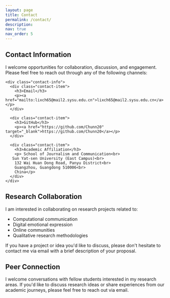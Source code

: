 ```yaml
---
layout: page
title: Contact
permalink: /contact/
description: 
nav: true
nav_order: 5
---
```


<div class="contact-container">

<div class="contact-card">
  <h2 class="card-title">Contact Information</h2>
  <div class="card-content">
    <p>I welcome opportunities for collaboration, discussion, and engagement. Please feel free to reach out through any of the following channels:</p>
    
    <div class="contact-info">
      <div class="contact-item">
        <h3>Email</h3>
        <p><a href="mailto:lixch65@mail2.sysu.edu.cn">lixch65@mail2.sysu.edu.cn</a></p>
      </div>
      
      <div class="contact-item">
        <h3>GitHub</h3>
        <p><a href="https://github.com/Chunn20" target="_blank">https://github.com/Chunn20</a></p>
      </div>
      
      <div class="contact-item">
        <h3>Academic Affiliation</h3>
        <p> School of Journalism and Communication<br>
       Sun Yat-sen University (East Campus)<br>
        132 Wai Huan Dong Road, Panyu District<br>
        Guangzhou, Guangdong 510006<br>
        China</p>
      </div>
    </div>
  </div>
</div>

<div class="contact-card">
  <h2 class="card-title">Research Collaboration</h2>
  <div class="card-content">
    <p>I am interested in collaborating on research projects related to:</p>
    <ul>
      <li>Computational communication</li>
      <li>Digital emotional expression</li>
      <li>Online communities</li>
      <li>Qualitative research methodologies</li>
    </ul>
    <p>If you have a project or idea you'd like to discuss, please don't hesitate to contact me via email with a brief description of your proposal.</p>
  </div>
</div>

<div class="contact-card">
  <h2 class="card-title">Peer Connection</h2>
  <div class="card-content">
    <p>I welcome conversations with fellow students interested in my research areas. If you'd like to discuss research ideas or share experiences from our academic journeys, please feel free to reach out via email.</p>
  </div>
</div>

</div> 